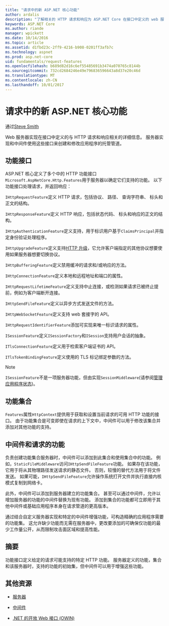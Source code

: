 ```yaml
---
title: "请求中的新 ASP.NET 核心功能"
author: ardalis
description: "了解相关的 HTTP 请求和响应为 ASP.NET Core 在接口中定义的 web 服务器实现详细信息。"
keywords: ASP.NET Core
ms.author: riande
manager: wpickett
ms.date: 10/14/2016
ms.topic: article
ms.assetid: d1fbd23c-2ff9-4216-b908-0201ff3afb7c
ms.technology: aspnet
ms.prod: asp.net-core
uid: fundamentals/request-features
ms.openlocfilehash: b689d82d16c6ef55485691b3474a070765c8144b
ms.sourcegitcommit: 732cd2684246e49e796836596643a8d37e20c46d
ms.translationtype: MT
ms.contentlocale: zh-CN
ms.lasthandoff: 10/01/2017
---
```

# <a name="request-features-in-aspnet-core"></a>请求中的新 ASP.NET 核心功能

通过[Steve Smith](https://ardalis.com/)

Web 服务器实现在接口中定义的与 HTTP 请求和响应相关的详细信息。 服务器实现和中间件使用这些接口来创建和修改应用程序的托管管道。

## <a name="feature-interfaces"></a>功能接口

ASP.NET 核心定义了多个中的 HTTP 功能接口`Microsoft.AspNetCore.Http.Features`用于服务器以确定它们支持的功能。 以下功能接口处理请求，并返回响应：

`IHttpRequestFeature`定义 HTTP 请求，包括协议、 路径、 查询字符串、 标头和正文的结构。

`IHttpResponseFeature`定义 HTTP 响应，包括状态代码、 标头和响应的正文的结构。

`IHttpAuthenticationFeature`定义支持，用于标识用户基于`ClaimsPrincipal`并指定身份验证处理程序。

`IHttpUpgradeFeature`定义支持[HTTP 升级](https://tools.ietf.org/html/rfc2616.html#section-14.42)，它允许客户端指定的其他协议想要使用如果服务器想要切换协议。

`IHttpBufferingFeature`定义禁用缓冲的请求和/或响应的方法。

`IHttpConnectionFeature`定义本地和远程地址和端口的属性。

`IHttpRequestLifetimeFeature`定义支持中止连接，或检测如果请求已被终止提前，例如为客户端断开连接。

`IHttpSendFileFeature`定义以异步方式发送文件的方法。

`IHttpWebSocketFeature`定义支持 web 套接字的 API。

`IHttpRequestIdentifierFeature`添加可实现来唯一标识请求的属性。

`ISessionFeature`定义`ISessionFactory`和`ISession`支持用户会话的抽象。

`ITlsConnectionFeature`定义用于检索客户端证书的 API。

`ITlsTokenBindingFeature`定义使用的 TLS 标记绑定参数的方法。

> [!NOTE]
> `ISessionFeature`不是一项服务器功能，但由实现`SessionMiddleware`(请参阅[管理应用程序状态](app-state.md))。

## <a name="feature-collections"></a>功能集合

`Features`属性`HttpContext`提供用于获取和设置当前请求的可用 HTTP 功能的接口。 由于功能集合是可变即使在请求的上下文中，中间件可以用于修改该集合并添加对其他功能的支持。

## <a name="middleware-and-request-features"></a>中间件和请求的功能

负责创建功能集合服务器时，中间件可以添加到此集合和使用集合中的功能。 例如，`StaticFileMiddleware`访问`IHttpSendFileFeature`功能。 如果存在该功能，它用于将从其物理路径发送请求的静态文件。 否则，较慢的替代方法用于将文件发送。 如果可能，`IHttpSendFileFeature`允许操作系统打开文件并执行直接内核模式复制到网络卡。

此外，中间件可以添加到服务器建立的功能集合。 甚至可以通过中间件，允许以增加服务器的功能的中间件替换为现有功能。 添加到集合的功能都可立即用于其他中间件或基础应用程序本身在请求管道的更高版本。

通过结合自定义服务器实现和特定的中间件增强功能，可构造精确的应用程序需要的功能集。 这允许缺少功能而无需在服务器中，更改要添加的可确保仅功能的最少工作量公开，从而限制攻击面区域和提高性能。

## <a name="summary"></a>摘要

功能接口定义给定的请求可能支持的特定 HTTP 功能。 服务器定义的功能，集合和该服务器时，支持的功能的初始集，但中间件可以用于增强这些功能。

## <a name="additional-resources"></a>其他资源

* [服务器](servers/index.md)

* [中间件](middleware.md)

* [.NET 的开放 Web 接口 (OWIN)](owin.md)
